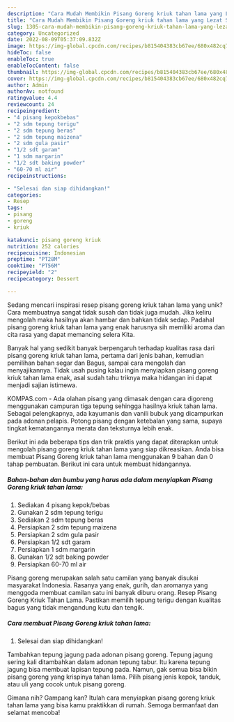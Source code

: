 ```yaml
---
description: "Cara Mudah Membikin Pisang Goreng kriuk tahan lama yang Lezat Sekali"
title: "Cara Mudah Membikin Pisang Goreng kriuk tahan lama yang Lezat Sekali"
slug: 1305-cara-mudah-membikin-pisang-goreng-kriuk-tahan-lama-yang-lezat-sekali
category: Uncategorized
date: 2022-08-09T05:37:09.832Z
image: https://img-global.cpcdn.com/recipes/b815404383cb67ee/680x482cq70/pisang-goreng-kriuk-tahan-lama-foto-resep-utama.jpg
hideToc: false
enableToc: true
enableTocContent: false
thumbnail: https://img-global.cpcdn.com/recipes/b815404383cb67ee/680x482cq70/pisang-goreng-kriuk-tahan-lama-foto-resep-utama.jpg
cover: https://img-global.cpcdn.com/recipes/b815404383cb67ee/680x482cq70/pisang-goreng-kriuk-tahan-lama-foto-resep-utama.jpg
author: Admin
authorAv: notfound
ratingvalue: 4.4
reviewcount: 24
recipeingredient:
- "4 pisang kepokbebas"
- "2 sdm tepung terigu"
- "2 sdm tepung beras"
- "2 sdm tepung maizena"
- "2 sdm gula pasir"
- "1/2 sdt garam"
- "1 sdm margarin"
- "1/2 sdt baking powder"
- "60-70 ml air"
recipeinstructions:

- "Selesai dan siap dihidangkan!"
categories:
- Resep
tags:
- pisang
- goreng
- kriuk

katakunci: pisang goreng kriuk 
nutrition: 252 calories
recipecuisine: Indonesian
preptime: "PT28M"
cooktime: "PT56M"
recipeyield: "2"
recipecategory: Dessert

---
```





Sedang mencari inspirasi resep pisang goreng kriuk tahan lama yang unik? Cara membuatnya sangat tidak susah dan tidak juga mudah. Jika keliru mengolah maka hasilnya akan hambar dan bahkan tidak sedap. Padahal pisang goreng kriuk tahan lama yang enak harusnya sih memiliki aroma dan cita rasa yang dapat memancing selera Kita.





Banyak hal yang sedikit banyak berpengaruh terhadap kualitas rasa dari pisang goreng kriuk tahan lama, pertama dari jenis bahan, kemudian pemilihan bahan segar dan Bagus, sampai cara mengolah dan menyajikannya. Tidak usah pusing kalau ingin menyiapkan pisang goreng kriuk tahan lama enak,      asal sudah tahu triknya maka hidangan ini dapat menjadi sajian istimewa.














KOMPAS.com - Ada olahan pisang yang dimasak dengan cara digoreng menggunakan campuran tiga tepung sehingga hasilnya kriuk tahan lama. Sebagai pelengkapnya, ada kayumanis dan vanili bubuk yang dicampurkan pada adonan pelapis. Potong pisang dengan ketebalan yang sama, supaya tingkat kematangannya merata dan teksturnya lebih enak.






Berikut ini ada beberapa tips dan trik praktis yang dapat diterapkan untuk mengolah pisang goreng kriuk tahan lama yang siap dikreasikan. Anda bisa membuat Pisang Goreng kriuk tahan lama menggunakan 9 bahan dan 0 tahap pembuatan. Berikut ini cara untuk membuat hidangannya.

<!--inarticleads1-->

##### Bahan-bahan dan bumbu yang harus ada dalam menyiapkan Pisang Goreng kriuk tahan lama:

1. Sediakan 4 pisang kepok/bebas
1. Gunakan 2 sdm tepung terigu
1. Sediakan 2 sdm tepung beras
1. Persiapkan 2 sdm tepung maizena
1. Persiapkan 2 sdm gula pasir
1. Persiapkan 1/2 sdt garam
1. Persiapkan 1 sdm margarin
1. Gunakan 1/2 sdt baking powder
1. Persiapkan 60-70 ml air


Pisang goreng merupakan salah satu camilan yang banyak disukai masyarakat Indonesia. Rasanya yang enak, gurih, dan aromanya yang menggoda membuat camilan satu ini banyak diburu orang. Resep Pisang Goreng Kriuk Tahan Lama. Pastikan memilih tepung terigu dengan kualitas bagus yang tidak mengandung kutu dan tengik. 

<!--inarticleads2-->

##### Cara membuat Pisang Goreng kriuk tahan lama:


1. Selesai dan siap dihidangkan!

Tambahkan tepung jagung pada adonan pisang goreng. Tepung jagung sering kali ditambahkan dalam adonan tepung tabur. Itu karena tepung jagung bisa membuat lapisan tepung pada. Namun, gak semua bisa bikin pisang goreng yang krispinya tahan lama. Pilih pisang jenis kepok, tanduk, atau uli yang cocok untuk pisang goreng. 

Gimana nih? Gampang kan? Itulah cara menyiapkan pisang goreng kriuk tahan lama yang bisa kamu praktikkan di rumah. Semoga bermanfaat dan selamat mencoba!
